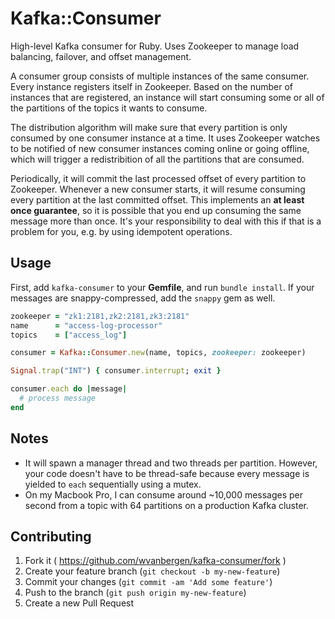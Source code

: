 # Kafka::Consumer

High-level Kafka consumer for Ruby. Uses Zookeeper to manage load balancing, failover, and offset management.

A consumer group consists of multiple instances of the same consumer. Every instance registers itself in
Zookeeper. Based on the number of instances that are registered, an instance will start consuming some or
all of the partitions of the topics it wants to consume.

The distribution algorithm will make sure that every partition is only consumed by one consumer
instance at a time. It uses Zookeeper watches to be notified of new consumer instances coming
online or going offline, which will trigger a redistribition of all the partitions that are consumed.

Periodically, it will commit the last processed offset of every partition to Zookeeper. Whenever a
new consumer starts, it will resume consuming every partition at the last committed offset. This implements
an **at least once guarantee**, so it is possible that you end up consuming the same message more than once.
It's your responsibility to deal with this if that is a problem for you, e.g. by using idempotent operations.

## Usage

First, add `kafka-consumer` to your **Gemfile**, and run `bundle install`.
If your messages are snappy-compressed, add the `snappy` gem as well.

``` ruby
zookeeper = "zk1:2181,zk2:2181,zk3:2181"
name      = "access-log-processor"
topics    = ["access_log"]

consumer = Kafka::Consumer.new(name, topics, zookeeper: zookeeper)

Signal.trap("INT") { consumer.interrupt; exit }

consumer.each do |message|
  # process message
end
```

## Notes

- It will spawn a manager thread and two threads per partition. However, your code
  doesn't have to be thread-safe because every message is yielded to `each`
  sequentially using a mutex.
- On my Macbook Pro, I can consume around ~10,000 messages per second from a
  topic with 64 partitions on a production Kafka cluster.

## Contributing

1. Fork it ( https://github.com/wvanbergen/kafka-consumer/fork )
2. Create your feature branch (`git checkout -b my-new-feature`)
3. Commit your changes (`git commit -am 'Add some feature'`)
4. Push to the branch (`git push origin my-new-feature`)
5. Create a new Pull Request
